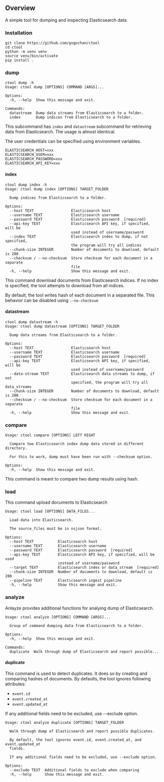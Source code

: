 ## Overview
A simple tool for dumping and inspecting Elasticsearch data.

### Installation
```
git clone https://github.com/gogochan/ctool
cd ctool
python -m venv venv
source venv/bin/activate
pip install .
```

### dump
```
ctool dump -h
Usage: ctool dump [OPTIONS] COMMAND [ARGS]...

Options:
  -h, --help  Show this message and exit.

Commands:
  datastream  Dump data streams from Elasticsearch to a folder.
  index       Dump indices from Elasticsearch to a folder.
```

This subcommand has `index` and `datastream` subcommand for retrieving data from
Elasticsearch. The usage is almost identical.

The user credentials can be specified using environment variables.

```
ELASTICSEARCH_HOST=xxx
ELASTICSEARCH_USER=xxx
ELASTICSEARCH_PASSWORD=xxx
ELASTICSEARCH_API_KEY=xxx
```


#### index
```
ctool dump index -h
Usage: ctool dump index [OPTIONS] TARGET_FOLDER

  Dump indices from Elasticsearch to a folder.

Options:
  --host TEXT                 Elasticsearch host
  --username TEXT             Elasticsearch username
  --password TEXT             Elasticsearch password  [required]
  --api-key TEXT              Elasticsearch API key, if specified, will be
                              used instead of username/password
  --index TEXT                Elasticsearch index to dump, if not specified,
                              the program will try all indices
  --chunk-size INTEGER        Number of documents to download, default is 200
  --checksum / --no-checksum  Store checksum for each document in a separate
                              file
  -h, --help                  Show this message and exit.
```

This command download documents from Elasticsearch indices. If no index is specified,
the tool attempts to download from all indices.

By default, the tool writes hash of each document in a separated file. This behavior can
be disabled using `--no-checksum`

#### datastream
```
ctool dump datastream -h
Usage: ctool dump datastream [OPTIONS] TARGET_FOLDER

  Dump data streams from Elasticsearch to a folder.

Options:
  --host TEXT                 Elasticsearch host
  --username TEXT             Elasticsearch username
  --password TEXT             Elasticsearch password  [required]
  --api-key TEXT              Elasticsearch API key, if specified, will be
                              used instead of username/password
  --data-stream TEXT          Elasticsearch data streams to dump, if not
                              specified, the program will try all data_streams
  --chunk-size INTEGER        Number of documents to download, default is 200
  --checksum / --no-checksum  Store checksum for each document in a separate
                              file
  -h, --help                  Show this message and exit.
```

### compare

```
Usage: ctool compare [OPTIONS] LEFT RIGHT

  Compare two Elasticsearch index dump data stored in different directory.

  For this to work, dump must have been run with --checksum option.

Options:
  -h, --help  Show this message and exit.

```
This command is meant to compare two dump results using hash.


### load

This command upload documents to Elasticsearch

```
Usage: ctool load [OPTIONS] DATA_FILES...

  Load data into Elasticsearch.

  The source_files must be in nsjson format.

Options:
  --host TEXT           Elasticsearch host
  --username TEXT       Elasticsearch username
  --password TEXT       Elasticsearch password  [required]
  --api-key TEXT        Elasticsearch API key, if specified, will be used
                        instead of username/password
  --target TEXT         Elasticsearch index or data stream  [required]
  --chunk-size INTEGER  Number of documents to download, default is 200
  --pipeline TEXT       Elasticsearch ingest pipeline
  -h, --help            Show this message and exit.
```

### analyze
Anlayze provides additional functions for analying dump of Elasticsearch.
```
Usage: ctool analyze [OPTIONS] COMMAND [ARGS]...

  Group of command dumping data from Elasticsearch to a folder.

Options:
  -h, --help  Show this message and exit.

Commands:
  duplicate  Walk through dump of Elasticsearch and report possible...
```

#### duplicate
This command is used to detect duplicates. It does so by creating and
comparing hashes of documents. By defaults, the tool ignores following
attributes:
- `event.id`
- `event.created_at`
- `event.updated_at`

If any additional fields need to be excluded, use --exclude option.

```
Usage: ctool analyze duplicate [OPTIONS] TARGET_FOLDER

  Walk through dump of Elasticsearch and report possible duplicates.

  By default, the tool ignores event.id, event.created_at, and event.updated_at
  fields.

  If any additional fields need to be excluded, use --exclude option.

Options:
  --exclude TEXT  Additional fields to exclude when comparing
  -h, --help      Show this message and exit.
```
